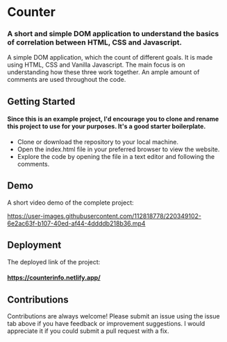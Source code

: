 # Counter

### A short and simple DOM application to understand the basics of correlation between HTML, CSS and Javascript. 

A simple DOM application, which the count of different goals. It is made using HTML, CSS and Vanilla Javascript. The main focus is on understanding how these three work together. An ample amount of comments are used throughout the code. 


## Getting Started

#### Since this is an example project, I'd encourage you to clone and rename this project to use for your purposes. It's a good starter boilerplate.

* Clone or download the repository to your local machine.
* Open the index.html file in your preferred browser to view the website.
* Explore the code by opening the file in a text editor and following the comments.






## Demo

A short video demo of the complete project:



https://user-images.githubusercontent.com/112818778/220349102-6e2ac63f-b107-40ed-af44-4ddddb218b36.mp4

















## Deployment

The deployed link of the project: 
#### https://counterinfo.netlify.app/

## Contributions

Contributions are always welcome! Please submit an issue using the issue tab above if you have feedback or improvement suggestions. I would appreciate it if you could submit a pull request with a fix.
